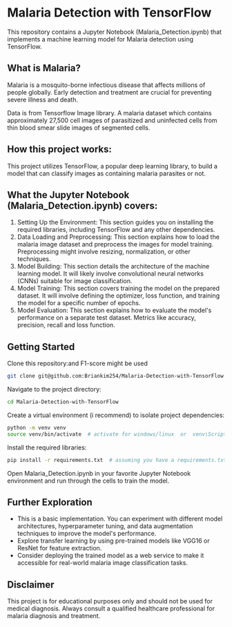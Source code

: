 # Malaria Detection with TensorFlow
This repository contains a Jupyter Notebook (Malaria_Detection.ipynb) that implements a machine learning model for Malaria detection using TensorFlow.

## What is Malaria?

Malaria is a mosquito-borne infectious disease that affects millions of people globally. Early detection and treatment are crucial for preventing severe illness and death.

Data is from Tensorflow Image library. A malaria dataset which contains approximately 27,500 cell images of parasitized and uninfected cells from thin blood smear slide images of segmented cells.

## How this project works:

This project utilizes TensorFlow, a popular deep learning library, to build a model that can classify images as containing malaria parasites or not.

## What the Jupyter Notebook (Malaria_Detection.ipynb) covers:

1. Setting Up the Environment: This section guides you on installing the required libraries, including TensorFlow and any other dependencies.
2. Data Loading and Preprocessing: This section explains how to load the malaria image dataset and preprocess the images for model training. Preprocessing might involve resizing, normalization, or other techniques.
3. Model Building: This section details the architecture of the machine learning model. It will likely involve convolutional neural networks (CNNs) suitable for image classification.
4. Model Training: This section covers training the model on the prepared dataset. It will involve defining the optimizer, loss function, and training the model for a specific number of epochs.
5. Model Evaluation: This section explains how to evaluate the model's performance on a separate test dataset. Metrics like accuracy, precision, recall and loss function.

## Getting Started

Clone this repository:and F1-score might be used

```bash
git clone git@github.com:Briankim254/Malaria-Detection-with-TensorFlow.git
```

Navigate to the project directory:

``` bash
cd Malaria-Detection-with-TensorFlow
```

Create a virtual environment (i recommend) to isolate project dependencies:

```Bash
python -m venv venv
source venv/bin/activate  # activate for windows/linux  or  venv\Scripts\activate.bat for windows
```

Install the required libraries:

```Bash
pip install -r requirements.txt  # assuming you have a requirements.txt file listing dependencies
```

Open Malaria_Detection.ipynb in your favorite Jupyter Notebook environment and run through the cells to train the model.


## Further Exploration

- This is a basic implementation. You can experiment with different model architectures, hyperparameter tuning, and data augmentation techniques to improve the model's performance.
- Explore transfer learning by using pre-trained models like VGG16 or ResNet for feature extraction.
- Consider deploying the trained model as a web service to make it accessible for real-world malaria image classification tasks.

## Disclaimer

This project is for educational purposes only and should not be used for medical diagnosis. Always consult a qualified healthcare professional for malaria diagnosis and treatment.
